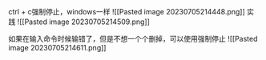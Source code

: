 ctrl + c强制停止，windows一样
![[Pasted image 20230705214448.png]]
实践
![[Pasted image 20230705214509.png]]

如果在输入命令时候输错了，但是不想一个个删掉，可以使用强制停止
![[Pasted image 20230705214611.png]]
